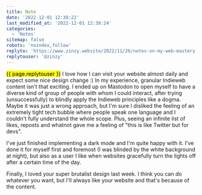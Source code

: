 ```yaml
---
title: Note
date: '2022-12-01 12:38:22'
last_modified_at: '2022-12-01 12:38:24'
categories: 
  - 'Notes'
sitemap: false
robots: 'noindex,follow'
replyto: 'https://www.zinzy.website/2022/11/26/notes-on-my-web-mastery'
replytouser: '@zinzy'
---
```

<mark>{{ page.replytouser }}</mark> I love how I can visit your website almost daily and expect some nice design change :) In my experience, granular Indieweb content isn't that exciting. I ended up on Mastodon to open myself to have a diverse kind of group of people with whom I could interact, after trying (unsuccessfully) to blindly apply the Indieweb principles like a dogma. Maybe it was just a wrong approach, but I'm sure I disliked the feeling of an extremely tight tech bubble where people speak one language and I couldn't fully understand the whole scope. Plus, seeing an infinite list of likes, reposts and whatnot gave me a feeling of "this is like Twitter but for devs".

I've just finished implementing a dark mode and I'm quite happy with it. I've done it for myself first and foremost (I was blinded by the white background at night), but also as a user I like when websites gracefully turn the lights off after a certain time of the day.

Finally, I loved your super brutalist design last week. I think you can do whatever you want, but I'll always like your website and that's because of the content.